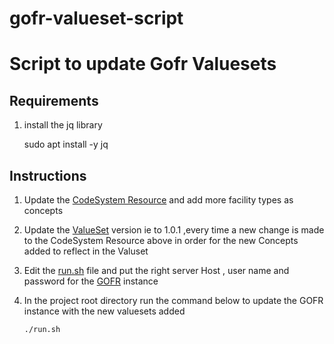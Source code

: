 # gofr-valueset-script
# Script to update  Gofr Valuesets

## Requirements
1. install the jq library

     sudo apt install -y jq
     
## Instructions
1. Update the [CodeSystem Resource](./resources/openelis-code-system.json) and add more facility types as concepts
2. Update the  [ValueSet](./resources/gofr-location-type-valueset.json) version ie to 1.0.1 ,every time a new change is made to the CodeSystem Resource above in order for the new Concepts added to reflect in the Valuset
3. Edit the [run.sh](run.sh) file and put the right server Host , user name and password for the [GOFR](https://www.intrahealth.org/projects/global-open-facility-registry-gofr-core) instance
4. In the project root directory run the command below to update the GOFR instance with the new valuesets added 

       ./run.sh 
